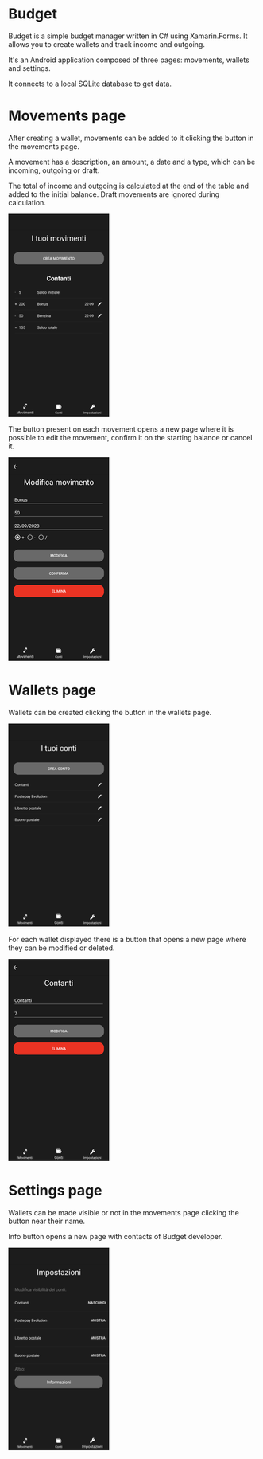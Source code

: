 # Budget

Budget is a simple budget manager written in C# using Xamarin.Forms. It allows you to create wallets and track income and outgoing.


It's an Android application composed of three pages: movements, wallets and settings.

It connects to a local SQLite database to get data.


# Movements page


After creating a wallet, movements can be added to it clicking the button in the movements page.

A movement has a description, an amount, a date and a type, which can be incoming, outgoing or draft.

The total of income and outgoing is calculated at the end of the table and added to the initial balance. Draft movements are ignored during calculation.


![](https://github.com/carloesposiito/BudgetAndroidApp/blob/main/Screenshots/Movements%20page_.png)


The button present on each movement opens a new page where it is possible to edit the movement, confirm it on the starting balance or cancel it.


![](https://github.com/carloesposiito/BudgetAndroidApp/blob/main/Screenshots/Edit%20movement%20page_.png)


# Wallets page


Wallets can be created clicking the button in the wallets page.


![](https://github.com/carloesposiito/BudgetAndroidApp/blob/main/Screenshots/Wallets%20page_.png)


For each wallet displayed there is a button that opens a new page where they can be modified or deleted.


![](https://github.com/carloesposiito/BudgetAndroidApp/blob/main/Screenshots/Edit%20wallet%20page_.png)


# Settings page


Wallets can be made visible or not in the movements page clicking the button near their name.

Info button opens a new page with contacts of Budget developer.


![](https://github.com/carloesposiito/BudgetAndroidApp/blob/main/Screenshots/Settings%20page_.png)

